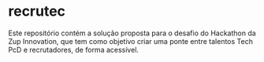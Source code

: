 # recrutec
Este repositório contém a solução proposta para o desafio do Hackathon da Zup Innovation, que tem como objetivo criar uma ponte entre talentos Tech PcD e recrutadores, de forma acessível.
